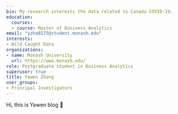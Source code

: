```yaml
---
bio: My research interests the data related to Canada COVID-19.
education:
  courses:
  - course: Master of Business Analytics
email: "yzha0275@student.monash.edu"
interests:
- Wild Caught Data
organizations:
- name: Monash University
  url: https://www.monash.edu/
role: Postgraduate student in Business Analytics
superuser: true
title: Yawen Zhang
user_groups:
- Principal Investigators
---
```


Hi, this is Yawen blog :thought_balloon:
